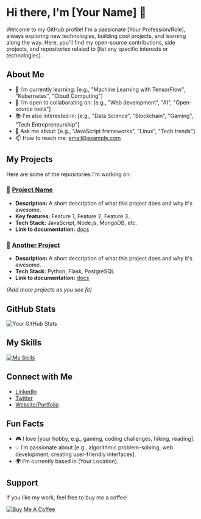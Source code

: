 # Hi there, I'm [Your Name] 👋

Welcome to my GitHub profile! I'm a passionate [Your Profession/Role], always exploring new technologies, building cool projects, and learning along the way. Here, you'll find my open-source contributions, side projects, and repositories related to [list any specific interests or technologies].

## About Me

- 🌱 I’m currently learning: [e.g., "Machine Learning with TensorFlow", "Kubernetes", "Cloud Computing"]
- 🚀 I’m open to collaborating on: [e.g., "Web development", "AI", "Open-source tools"]
- 📚 I'm also interested in: [e.g., "Data Science", "Blockchain", "Gaming", "Tech Entrepreneurship"]
- 💬 Ask me about: [e.g., "JavaScript frameworks", "Linux", "Tech trends"]
- 📫 How to reach me: [email@example.com](mailto:email@example.com)

## My Projects

Here are some of the repositories I'm working on:

### 🌟 [Project Name](https://github.com/your-username/project-name)
- **Description:** A short description of what this project does and why it's awesome.
- **Key features:** Feature 1, Feature 2, Feature 3...
- **Tech Stack:** JavaScript, Node.js, MongoDB, etc.
- **Link to documentation:** [docs](https://github.com/your-username/project-name/wiki)

### 🚀 [Another Project](https://github.com/your-username/another-project)
- **Description:** A short description of what this project does and why it's awesome.
- **Tech Stack:** Python, Flask, PostgreSQL
- **Link to documentation:** [docs](https://github.com/your-username/another-project/wiki)

*(Add more projects as you see fit)*

## GitHub Stats

![Your GitHub Stats](https://github-readme-stats.vercel.app/api?username=YOUR-GITHUB-USERNAME&show_icons=true&theme=radical)

## My Skills

[![My Skills](https://skillicons.dev/icons?i=js,python,react,java,html,css,mongodb,nodejs,git,aws)](https://skillicons.dev)

## Connect with Me

- [LinkedIn](https://www.linkedin.com/in/your-profile/)
- [Twitter](https://twitter.com/your-handle)
- [Website/Portfolio](https://your-website.com)

## Fun Facts

- 🎮 I love [your hobby, e.g., gaming, coding challenges, hiking, reading].
- 💡 I’m passionate about [e.g., algorithmic problem-solving, web development, creating user-friendly interfaces].
- 🌍 I’m currently based in [Your Location].

## Support

If you like my work, feel free to buy me a coffee!

[![Buy Me A Coffee](https://www.buymeacoffee.com/button.svg)](https://www.buymeacoffee.com/your-username)
